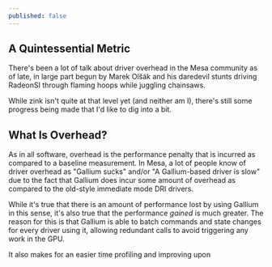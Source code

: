 ```yaml
---
published: false
---
```

## A Quintessential Metric

There's been a lot of talk about driver overhead in the Mesa community as of late, in large part begun by Marek Olšák and his daredevil stunts driving RadeonSI through flaming hoops while juggling chainsaws.

While zink isn't quite at that level yet (and neither am I), there's still some progress being made that I'd like to dig into a bit.

## What Is Overhead?
As in all software, overhead is the performance penalty that is incurred as compared to a baseline measurement. In Mesa, a lot of people know of driver overhead as "Gallium sucks" and/or "A Gallium-based driver is slow" due to the fact that Gallium does incur some amount of overhead as compared to the old-style immediate mode DRI drivers.

While it's true that there is an amount of performance lost by using Gallium in this sense, it's also true that the performance _gained_ is much greater. The reason for this is that Gallium is able to batch commands and state changes for every driver using it, allowing redundant calls to avoid triggering any work in the GPU.

It also makes for an easier time profiling and improving upon 